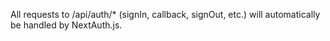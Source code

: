 All requests to /api/auth/* (signIn, callback, signOut, etc.) will automatically be handled by NextAuth.js.
